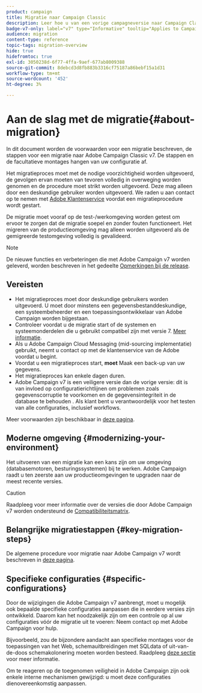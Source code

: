 ```yaml
---
product: campaign
title: Migratie naar Campaign Classic
description: Leer hoe u van een vorige campagneversie naar Campaign Classic migreert
badge-v7-only: label="v7" type="Informative" tooltip="Applies to Campaign Classic v7 only"
audience: migration
content-type: reference
topic-tags: migration-overview
hide: true
hidefromtoc: true
exl-id: 3050238d-6f77-4ffa-9aef-677ab8009388
source-git-commit: 8debcd3d8fb883b3316cf75187a86bebf15a1d31
workflow-type: tm+mt
source-wordcount: '452'
ht-degree: 3%

---
```


# Aan de slag met de migratie{#about-migration}



In dit document worden de voorwaarden voor een migratie beschreven, de stappen voor een migratie naar Adobe Campaign Classic v7. De stappen en de facultatieve montages hangen van uw configuratie af.

Het migratieproces moet met de nodige voorzichtigheid worden uitgevoerd, de gevolgen ervan moeten van tevoren volledig in overweging worden genomen en de procedure moet strikt worden uitgevoerd. Deze mag alleen door een deskundige gebruiker worden uitgevoerd. We raden u aan contact op te nemen met [Adobe Klantenservice](https://helpx.adobe.com/nl/enterprise/admin-guide.html/enterprise/using/support-for-experience-cloud.ug.html) voordat een migratieprocedure wordt gestart.

De migratie moet vooraf op de test-/werkomgeving worden getest om ervoor te zorgen dat de migratie soepel en zonder fouten functioneert. Het migreren van de productieomgeving mag alleen worden uitgevoerd als de gemigreerde testomgeving volledig is gevalideerd.

>[!NOTE]
>
>De nieuwe functies en verbeteringen die met Adobe Campaign v7 worden geleverd, worden beschreven in het gedeelte [Opmerkingen bij de release](../../rn/using/latest-release.md).


## Vereisten

* Het migratieproces moet door deskundige gebruikers worden uitgevoerd. U moet door minstens een gegevensbestanddeskundige, een systeembeheerder en een toepassingsontwikkelaar van Adobe Campaign worden bijgestaan.
* Controleer voordat u de migratie start of de systemen en systeemonderdelen die u gebruikt compatibel zijn met versie 7. [Meer informatie](../../rn/using/compatibility-matrix.md).
* Als u Adobe Campaign Cloud Messaging (mid-sourcing implementatie) gebruikt, neemt u contact op met de klantenservice van de Adobe voordat u begint.
* Voordat u een migratieproces start, **moet** Maak een back-up van uw gegevens.
* Het migratieproces kan enkele dagen duren.
* Adobe Campaign v7 is een veiligere versie dan de vorige versie: dit is van invloed op configuratierichtlijnen om problemen zoals gegevenscorruptie te voorkomen en de gegevensintegriteit in de database te behouden . Als klant bent u verantwoordelijk voor het testen van alle configuraties, inclusief workflows.

Meer voorwaarden zijn beschikbaar in [deze pagina](../../migration/using/before-starting-migration.md).


## Moderne omgeving {#modernizing-your-environment}

Het uitvoeren van een migratie kan een kans zijn om uw omgeving (databasemotoren, besturingssystemen) bij te werken. Adobe Campaign raadt u ten zeerste aan uw productieomgevingen te upgraden naar de meest recente versies.

>[!CAUTION]
>
>Raadpleeg voor meer informatie over de versies die door Adobe Campaign v7 worden ondersteund de [Compatibiliteitsmatrix](../../rn/using/compatibility-matrix.md).

## Belangrijke migratiestappen {#key-migration-steps}

De algemene procedure voor migratie naar Adobe Campaign v7 wordt beschreven in [deze pagina](../../migration/using/before-starting-migration.md).


## Specifieke configuraties {#specific-configurations}

Door de wijzigingen die Adobe Campaign v7 aanbrengt, moet u mogelijk ook bepaalde specifieke configuraties aanpassen die in eerdere versies zijn ontwikkeld. Daarom kan het noodzakelijk zijn om een controle op al uw configuraties vóór de migratie uit te voeren: Neem contact op met Adobe Campaign voor hulp.

Bijvoorbeeld, zou de bijzondere aandacht aan specifieke montages voor de toepassingen van het Web, schemauitbreidingen met SQLdata of uit-van-de-doos schemakolonering moeten worden besteed. Raadpleeg [deze sectie](../../migration/using/configuring-your-platform.md) voor meer informatie.

Om te reageren op de toegenomen veiligheid in Adobe Campaign zijn ook enkele interne mechanismen gewijzigd: u moet deze configuraties dienovereenkomstig aanpassen.

